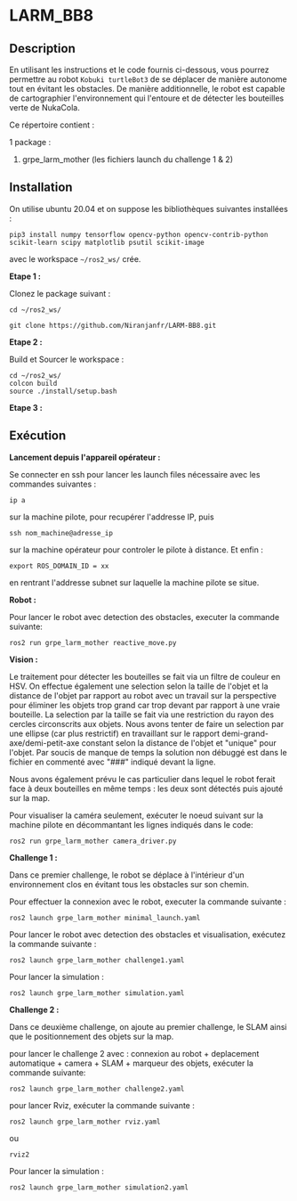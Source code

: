 # LARM_BB8

## Description

En utilisant les instructions et le code fournis ci-dessous, vous pourrez permettre au robot ```Kobuki turtleBot3``` de se déplacer de manière autonome tout en évitant les obstacles. De manière additionnelle, le robot est capable de cartographier l'environnement qui l'entoure et de détecter les bouteilles verte de NukaCola.

Ce répertoire contient :

1 package :

1. grpe_larm_mother        (les fichiers launch du challenge 1 & 2)

## Installation

On utilise ubuntu 20.04 et on suppose les bibliothèques suivantes installées : 
 ```
pip3 install numpy tensorflow opencv-python opencv-contrib-python scikit-learn scipy matplotlib psutil scikit-image
```
 avec le workspace `~/ros2_ws/` crée.


**Etape 1 :**

Clonez le package suivant :

```
cd ~/ros2_ws/

git clone https://github.com/Niranjanfr/LARM-BB8.git
```


**Etape 2 :**

Build et Sourcer le workspace :
```
cd ~/ros2_ws/
colcon build
source ./install/setup.bash
```

**Etape 3 :**

## Exécution

**Lancement depuis l'appareil opérateur :**

Se connecter en ssh pour lancer les launch files nécessaire avec les commandes suivantes : 

```
ip a
```
sur la machine pilote, pour recupérer l'addresse IP, puis
```
ssh nom_machine@adresse_ip
```
sur la machine opérateur pour controler le pilote à distance. Et enfin :
```
export ROS_DOMAIN_ID = xx
```
en rentrant l'addresse subnet sur laquelle la machine pilote se situe.

**Robot :**
 
Pour lancer le robot avec detection des obstacles, executer la commande suivante:
```
ros2 run grpe_larm_mother reactive_move.py
```

**Vision :**

Le traitement pour détecter les bouteilles se fait via un filtre de couleur en HSV.
On effectue également une selection selon la taille de l'objet et la distance de l'objet par rapport au robot avec un travail sur la perspective pour éliminer les objets trop grand car trop devant par rapport à une vraie bouteille. La selection par la taille se fait via une restriction du rayon des cercles circonscrits aux objets.
Nous avons tenter de faire un selection par une ellipse (car plus restrictif) en travaillant sur le rapport demi-grand-axe/demi-petit-axe constant selon la distance de l'objet et "unique" pour l'objet. Par soucis de manque de temps la solution non débuggé est dans le fichier en commenté avec "###" indiqué devant la ligne.

Nous avons également prévu le cas particulier dans lequel le robot ferait face à deux bouteilles en même temps : les deux sont détectés puis ajouté sur la map.


Pour visualiser la caméra seulement, exécuter le noeud suivant sur la machine pilote en décommantant les lignes indiqués dans le code:
```
ros2 run grpe_larm_mother camera_driver.py
```

**Challenge 1 :**

Dans ce premier challenge, le robot se déplace à l'intérieur d'un environnement clos en évitant tous les obstacles sur son chemin.

Pour effectuer la connexion avec le robot, executer la commande suivante :
```
ros2 launch grpe_larm_mother minimal_launch.yaml
```

Pour lancer le robot avec detection des obstacles et visualisation, exécutez la commande suivante :
```
ros2 launch grpe_larm_mother challenge1.yaml
```

Pour lancer la simulation :
```
ros2 launch grpe_larm_mother simulation.yaml
```
**Challenge 2 :**

Dans ce deuxième challenge, on ajoute au premier challenge, le SLAM ainsi que le positionnement des objets sur la map.

pour lancer le challenge 2 avec : connexion au robot + deplacement automatique + camera + SLAM + marqueur des objets, exécuter la commande suivante:
```
ros2 launch grpe_larm_mother challenge2.yaml
```

pour lancer Rviz, exécuter la commande suivante : 
```
ros2 launch grpe_larm_mother rviz.yaml
```
ou 
```
rviz2
```

Pour lancer la simulation :
```
ros2 launch grpe_larm_mother simulation2.yaml
```

